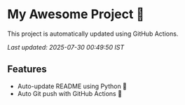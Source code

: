 # My Awesome Project 🚀

This project is automatically updated using GitHub Actions.

_Last updated: 2025-07-30 00:49:50 IST_

## Features
- Auto-update README using Python 🐍
- Auto Git push with GitHub Actions 🤖
